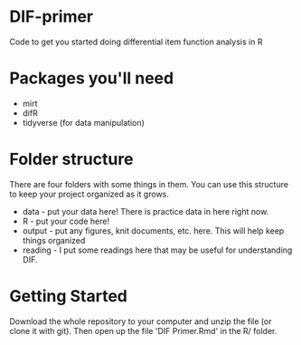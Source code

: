 # DIF-primer
Code to get you started doing differential item function analysis in R

# Packages you'll need

- mirt
- difR
- tidyverse (for data manipulation)

# Folder structure

There are four folders with some things in them. You can use this structure to keep your project organized as it grows.

- data - put your data here! There is practice data in here right now.
- R - put your code here!
- output - put any figures, knit documents, etc. here. This will help keep things organized
- reading - I put some readings here that may be useful for understanding DIF.

# Getting Started

Download the whole repository to your computer and unzip the file (or clone it with git). Then open up the file 'DIF Primer.Rmd' in the R/ folder.
